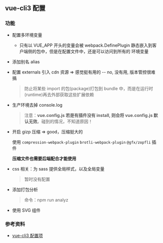 ## vue-cli3 配置

### 功能

- 配置多环境变量

  - 只有以 VUE_APP 开头的变量会被 webpack.DefinePlugin 静态嵌入到客户端侧的包中，但是在配置文件中，还是可以访问到所有的 环境变量

- 添加别名 alias

- 配置 externals 引入 cdn 资源 => 感觉挺有用的 -- no, 没有用, 版本管控很难搞

  > 防止将某些 import 的包(package)打包到 bundle 中，而是在运行时(runtime)再去外部获取这些扩展依赖

- 生产环境去掉 console.log

  > 注意：**vue.config.js 若是有插件没有 install, 则会将 vue.config.js 默认无效**。碰到的情况，不知道原因！

- 开启 gizp 压缩 => good，压缩挺大的

  使用 `compression-webpack-plugin` `brotli-webpack-plugin` `@gfx/zopfli` 插件

  **压缩文件也需要后端配合才能使用**

- css 相关：为 sass 提供全局样式，以及全局变量

  > 暂时没有配置

- 添加打包分析

  > 命令：npm run analyz

- 使用 SVG 组件

### 参考资料

- [vue-cli3 配置项](https://github.com/staven630/vue-cli4-config/tree/vue-cli3)
